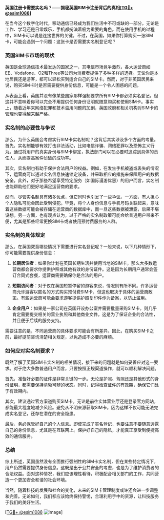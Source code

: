 **英国注册卡需要实名吗？——揭秘英国SIM卡注册背后的真相[[TG💪+ @esim1088](https://t.me/s/esim1088)]**

在当今这个数字化时代，移动通信已经成为我们生活中不可或缺的一部分。无论是工作、学习还是日常娱乐，手机都扮演着极为重要的角色。而在使用手机的过程中，SIM卡可以说是连接世界的关键。不过，在英国，如果你打算购买一张SIM卡，可能会遇到一个问题：这张卡是否需要实名制登记呢？

### 英国SIM卡市场的现状

英国是全球通信技术最发达的国家之一，其电信市场竞争激烈，各大运营商如EE、Vodafone、O2和Three等公司为消费者提供了多种多样的选择。无论你是本地居民还是游客，都可以轻松买到适合自己的SIM卡。然而，对于非英国居民来说，购买SIM卡时是否需要提供身份信息，可能是一个令人困惑的问题。

从表面上看，英国并没有像某些国家那样强制要求所有SIM卡都必须实名登记。但这并不意味着你可以完全不用提供任何身份证明就随意购买和使用SIM卡。事实上，随着近年来网络犯罪和技术滥用问题的加剧，英国政府和相关机构对SIM卡的管理也变得越来越严格。

### 实名制的必要性与争议

那么，为什么英国会考虑实行SIM卡实名制呢？这背后其实涉及多个方面的考量。首先，实名制能够有效打击非法活动，比如电信诈骗、网络犯罪以及恐怖主义行为。通过将用户的真实身份与SIM卡绑定，执法部门可以在必要时追踪到具体的责任人，从而提高案件侦破的成功率。

其次，实名制也有助于保护合法用户的权益。例如，在发生手机被盗或丢失的情况下，运营商可以通过实名信息快速锁定设备，并采取相应的措施来保障用户的数据安全。此外，对于那些希望享受特定服务（如国际漫游优惠）的用户而言，实名制也能帮助他们更好地满足运营商的要求。

然而，尽管实名制具有诸多优点，但它同时也引发了一些争议。一方面，有人担心个人隐私可能会因此受到侵犯。毕竟，将个人身份信息与手机号码关联起来，意味着这些数据可能会被存储在运营商的数据库中，而一旦这些数据被泄露，后果不堪设想。另一方面，也有观点认为，过于严格的实名制政策可能会给普通用户带来不便，尤其是那些经常更换SIM卡或者使用预付费服务的人群。

### 实名制的具体规定

那么，在英国究竟哪些情况下需要进行实名登记呢？一般来说，以下几种情形下，你可能需要提供身份信息：

1. **长期居住者**：如果你计划在英国长期生活并使用当地的SIM卡，那么大多数运营商都会要求你提供护照或其他有效的身份证件。这是因为长期用户通常会签订合同式套餐，运营商需要确保你是合法的用户。

2. **短期访问者**：对于仅在英国短暂停留的游客来说，情况则有所不同。许多运营商允许游客以匿名的方式购买预付费SIM卡，但这也取决于具体的运营商政策。有些运营商可能会要求游客提供护照复印件作为备案，以防止滥用。

3. **企业用户**：如果是一家公司在英国开设办公室并需要批量采购SIM卡，则几乎肯定需要提交相关的营业执照和其他商业文件。这是为了保证企业的合法性，并且便于后续的服务支持。

需要注意的是，不同运营商的具体要求可能会有所差异。因此，在购买SIM卡之前，最好提前咨询清楚相关规定，以免造成不必要的麻烦。

### 如何应对实名制要求？

既然了解了英国SIM卡实名制的相关情况，接下来的问题就是如何妥善应对这一要求。对于绝大多数普通用户而言，只要按照正规渠道操作，就可以顺利解决问题。

首先，准备好必要的证件是非常关键的一步。无论是护照、驾照还是其他形式的身份证明，都需要保持清晰可辨的状态。同时，记得检查证件的有效期，确保它们处于有效期内。

其次，建议通过官方渠道购买SIM卡。无论是前往实体营业厅还是登录官方网站，都能最大程度地减少风险。避免从不明来源获取SIM卡，因为这样不仅可能无法完成实名登记，还存在潜在的安全隐患。

最后，务必保管好自己的个人信息。即使完成了实名登记，也要注意不要随意透露自己的身份信息，尤其是在互联网上。保护好自己的隐私，才能真正享受到便捷高效的通信服务。

### 总结

综上所述，英国虽然没有全面推行强制性的SIM卡实名制，但在某些特定情况下，用户仍然需要提供身份信息。这既是出于公共安全的考虑，也是为了维护消费者的合法权益。面对这种情况，我们应该理性看待，积极配合相关部门的工作，共同营造一个更加安全和谐的社会环境。

当然，随着科技的发展和社会的变化，未来的SIM卡管理制度或许还会进一步调整和完善。无论如何，我们都应该始终保持警惕，合理利用手中的资源，让科技服务于我们的美好生活。

[[TG💪+ @esim1088](https://t.me/s/esim1088) ![Image](https://i.postimg.cc/4NQfJmqS/Snipaste-2025-05-13-00-14-12.png)]